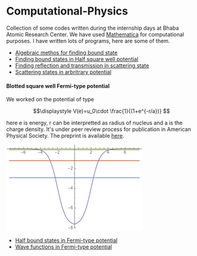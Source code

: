 # Computational-Physics
Collection of some codes written during the internship days at Bhaba Atomic Research Center. We have used [Mathematica](http://www.wolfram.com/mathematica/) for computational purposes. I have written lots of programs, here are some of them.

* [Algebraic methos for finding bound state](https://github.com/t-gos7/Computational-Physics/blob/master/AlgebraicMethod.nb)
* [Finding bound states in Half square well potential](https://github.com/t-gos7/Computational-Physics/blob/master/BoundStates-in-Half-square-well.nb)
* [Finding reflection and transmission in scattering state](https://github.com/t-gos7/Computational-Physics/blob/master/Scattering-Reflection-and-transmission.nb)
* [Scattering states in arbritrary potential](https://github.com/t-gos7/Computational-Physics/blob/master/Arbritrary-potential-Scattering-state.nb)

#### Blotted square well Fermi-type potential
We worked on the potential of type 
```math
\displaystyle 
V(e)=u_0\cdot \frac{1}{(1+e^{-r/a})} 
```
here e is energy, r can be interpretted as radius of nucleus and a is the charge density. It's under peer review process for publication in American Physical Society. The preprint is available [here](https://arxiv.org/abs/1904.02284). 

![Blotted square well potential for r=2,a=0.5](https://github.com/t-gos7/Computational-Physics/blob/master/fermi.png)

* [Half bound states in Fermi-type potential](https://github.com/t-gos7/Computational-Physics/blob/master/Fermi-half-bound-state.nb)
* [Wave functions in Fermi-type potential](https://github.com/t-gos7/Computational-Physics/blob/master/FermiPotential-GaussHyperGeometricFunc.nb)

